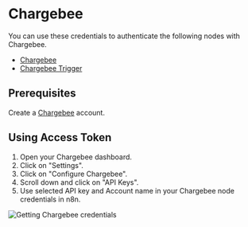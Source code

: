 # Chargebee

You can use these credentials to authenticate the following nodes with Chargebee.

- [Chargebee](/integrations/nodes/n8n-nodes-base.chargebee/)
- [Chargebee Trigger](/integrations/trigger-nodes/n8n-nodes-base.chargebeeTrigger/)

## Prerequisites

Create a [Chargebee](https://www.chargebee.com/) account.

## Using Access Token

1. Open your Chargebee dashboard.
2. Click on "Settings".
3. Click on "Configure Chargebee".
4. Scroll down and click on "API Keys".
5. Use selected API key and Account name in your Chargebee node credentials in n8n.


![Getting Chargebee credentials](/_images/integrations/credentials/chargebee/using-access-token.gif)
